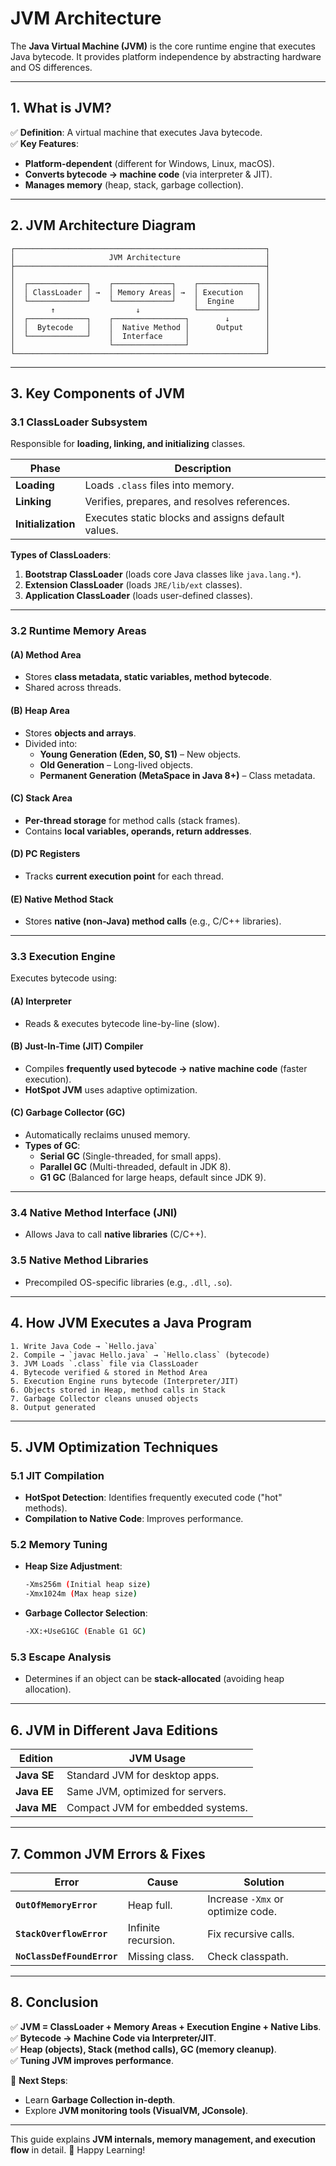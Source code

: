 # **JVM Architecture**  

The **Java Virtual Machine (JVM)** is the core runtime engine that executes Java bytecode. It provides platform independence by abstracting hardware and OS differences.  

---

## **1. What is JVM?**  
✅ **Definition**: A virtual machine that executes Java bytecode.  
✅ **Key Features**:  
- **Platform-dependent** (different for Windows, Linux, macOS).  
- **Converts bytecode → machine code** (via interpreter & JIT).  
- **Manages memory** (heap, stack, garbage collection).  

---

## **2. JVM Architecture Diagram**  

```
┌────────────────────────────────────────────────────────┐
│                     JVM Architecture                   │
├────────────────────────────────────────────────────────┤
│                                                        │
│  ┌─────────────┐    ┌─────────────┐    ┌─────────────┐ │
│  │ ClassLoader │ →  │ Memory Areas│ →  │ Execution   │ │
│  └─────────────┘    └─────────────┘    │  Engine     │ │
│        ↑                  ↓            └─────────────┘ │
│  ┌─────────────┐    ┌────────────────┐        ↓        │
│  │  Bytecode   │    │  Native Method │      Output     │
│  └─────────────┘    │  Interface     │                 │
│                     └────────────────┘                 │
└────────────────────────────────────────────────────────┘
```

---

## **3. Key Components of JVM**  

### **3.1 ClassLoader Subsystem**  
Responsible for **loading, linking, and initializing** classes.  

| **Phase**       | **Description** |  
|----------------|----------------|  
| **Loading** | Loads `.class` files into memory. |  
| **Linking** | Verifies, prepares, and resolves references. |  
| **Initialization** | Executes static blocks and assigns default values. |  

**Types of ClassLoaders**:  
1. **Bootstrap ClassLoader** (loads core Java classes like `java.lang.*`).  
2. **Extension ClassLoader** (loads `JRE/lib/ext` classes).  
3. **Application ClassLoader** (loads user-defined classes).  

---

### **3.2 Runtime Memory Areas**  

#### **(A) Method Area**  
- Stores **class metadata, static variables, method bytecode**.  
- Shared across threads.  

#### **(B) Heap Area**  
- Stores **objects and arrays**.  
- Divided into:  
  - **Young Generation (Eden, S0, S1)** – New objects.  
  - **Old Generation** – Long-lived objects.  
  - **Permanent Generation (MetaSpace in Java 8+)** – Class metadata.  

#### **(C) Stack Area**  
- **Per-thread storage** for method calls (stack frames).  
- Contains **local variables, operands, return addresses**.  

#### **(D) PC Registers**  
- Tracks **current execution point** for each thread.  

#### **(E) Native Method Stack**  
- Stores **native (non-Java) method calls** (e.g., C/C++ libraries).  

---

### **3.3 Execution Engine**  
Executes bytecode using:  

#### **(A) Interpreter**  
- Reads & executes bytecode line-by-line (slow).  

#### **(B) Just-In-Time (JIT) Compiler**  
- Compiles **frequently used bytecode → native machine code** (faster execution).  
- **HotSpot JVM** uses adaptive optimization.  

#### **(C) Garbage Collector (GC)**  
- Automatically reclaims unused memory.  
- **Types of GC**:  
  - **Serial GC** (Single-threaded, for small apps).  
  - **Parallel GC** (Multi-threaded, default in JDK 8).  
  - **G1 GC** (Balanced for large heaps, default since JDK 9).  

---

### **3.4 Native Method Interface (JNI)**  
- Allows Java to call **native libraries** (C/C++).  

### **3.5 Native Method Libraries**  
- Precompiled OS-specific libraries (e.g., `.dll`, `.so`).  

---

## **4. How JVM Executes a Java Program**  

```
1. Write Java Code → `Hello.java`  
2. Compile → `javac Hello.java` → `Hello.class` (bytecode)  
3. JVM Loads `.class` file via ClassLoader  
4. Bytecode verified & stored in Method Area  
5. Execution Engine runs bytecode (Interpreter/JIT)  
6. Objects stored in Heap, method calls in Stack  
7. Garbage Collector cleans unused objects  
8. Output generated  
```

---

## **5. JVM Optimization Techniques**  

### **5.1 JIT Compilation**  
- **HotSpot Detection**: Identifies frequently executed code ("hot" methods).  
- **Compilation to Native Code**: Improves performance.  

### **5.2 Memory Tuning**  
- **Heap Size Adjustment**:  
  ```sh
  -Xms256m (Initial heap size)
  -Xmx1024m (Max heap size)
  ```
- **Garbage Collector Selection**:  
  ```sh
  -XX:+UseG1GC (Enable G1 GC)
  ```

### **5.3 Escape Analysis**  
- Determines if an object can be **stack-allocated** (avoiding heap allocation).  

---

## **6. JVM in Different Java Editions**  

| **Edition** | **JVM Usage** |  
|------------|--------------|  
| **Java SE** | Standard JVM for desktop apps. |  
| **Java EE** | Same JVM, optimized for servers. |  
| **Java ME** | Compact JVM for embedded systems. |  

---

## **7. Common JVM Errors & Fixes**  

| **Error** | **Cause** | **Solution** |  
|----------|----------|-------------|  
| **`OutOfMemoryError`** | Heap full. | Increase `-Xmx` or optimize code. |  
| **`StackOverflowError`** | Infinite recursion. | Fix recursive calls. |  
| **`NoClassDefFoundError`** | Missing class. | Check classpath. |  

---

## **8. Conclusion**  
✅ **JVM = ClassLoader + Memory Areas + Execution Engine + Native Libs**.  
✅ **Bytecode → Machine Code via Interpreter/JIT**.  
✅ **Heap (objects), Stack (method calls), GC (memory cleanup)**.  
✅ **Tuning JVM improves performance**.  

🔹 **Next Steps**:  
- Learn **Garbage Collection in-depth**.  
- Explore **JVM monitoring tools (VisualVM, JConsole)**.  

---
This guide explains **JVM internals, memory management, and execution flow** in detail. 🚀 Happy Learning!